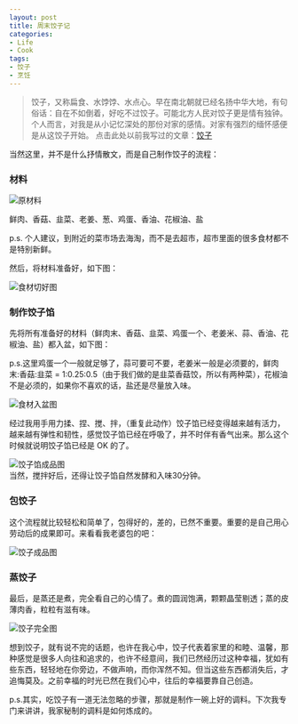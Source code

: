 ```yaml
---
layout: post
title: 周末饺子记
categories:
- Life
- Cook
tags:
- 饺子
- 烹饪
---
```


> 饺子，又称扁食、水饽饽、水点心。早在南北朝就已经名扬中华大地，有句俗话：自在不如倒着，好吃不过饺子。可能北方人民对饺子更是情有独钟。个人而言，对我是从小记忆深处的那份对家的感情。对家有强烈的缅怀感便是从这饺子开始。 点击此处以前我写过的文章：[饺子](http://luolinjia.com/cn/2012/05/dumplings-of-feeling/)  

当然这里，并不是什么抒情散文，而是自己制作饺子的流程：

### 材料  

![原材料](http://i1154.photobucket.com/albums/p531/luolinjia/blog%20images/dumplings/0_zpsncrt59hc.jpg)  

鲜肉、香菇、韭菜、老姜、葱、鸡蛋、香油、花椒油、盐 

p.s. 个人建议，到附近的菜市场去海淘，而不是去超市，超市里面的很多食材都不是特别新鲜。  

然后，将材料准备好，如下图：

![食材切好图](http://i1154.photobucket.com/albums/p531/luolinjia/blog%20images/dumplings/1_zpsrypaoa26.jpg)  

### 制作饺子馅  

先将所有准备好的材料（鲜肉末、香菇、韭菜、鸡蛋一个、老姜米、蒜、香油、花椒油、盐）都入盆，如下图：  

p.s.这里鸡蛋一个一般就足够了，蒜可要可不要，老姜米一般是必须要的，鲜肉末:香菇:韭菜 = 1:0.25:0.5（由于我们做的是韭菜香菇饺，所以有两种菜），花椒油不是必须的，如果你不喜欢的话，盐还是尽量放入味。

![食材入盆图](http://i1154.photobucket.com/albums/p531/luolinjia/blog%20images/dumplings/2_zpsy5tbwo5y.jpg)  

经过我用手用力揉、捏、搅、拌，（重复此动作）饺子馅已经变得越来越有活力，越来越有弹性和韧性，感觉饺子馅已经在呼吸了，并不时伴有香气出来。那么这个时候就说明饺子馅已经是 OK 的了。  

![饺子馅成品图](http://i1154.photobucket.com/albums/p531/luolinjia/blog%20images/dumplings/3_zpsyotzujnl.jpg)  
当然，搅拌好后，还得让饺子馅自然发酵和入味30分钟。  

### 包饺子  

这个流程就比较轻松和简单了，包得好的，差的，已然不重要。重要的是自己用心劳动后的成果即可。来看看我老婆包的吧：  

![饺子成品图](http://i1154.photobucket.com/albums/p531/luolinjia/blog%20images/dumplings/4_zpszsyot5kw.jpg)  

### 蒸饺子  

最后，是蒸还是煮，完全看自己的心情了。煮的圆润饱满，颗颗晶莹剔透；蒸的皮薄肉香，粒粒有滋有味。  

![饺子完全图](http://i1154.photobucket.com/albums/p531/luolinjia/blog%20images/dumplings/5_zpsispybwyo.jpg)  

想到饺子，就有说不完的话题，也许在我心中，饺子代表着家里的和睦、温馨，那种感觉是很多人向往和追求的，也许不经意间，我们已然经历过这种幸福，犹如有些东西，轻轻地在你旁边，不做声响，而你浑然不知。但当这些东西都消失后，才追悔莫及。之前幸福的时光已然在我们心中，往后的幸福要靠自己创造。

p.s.其实，吃饺子有一道无法忽略的步骤，那就是制作一碗上好的调料。下次我专门来讲讲，我家秘制的调料是如何炼成的。  